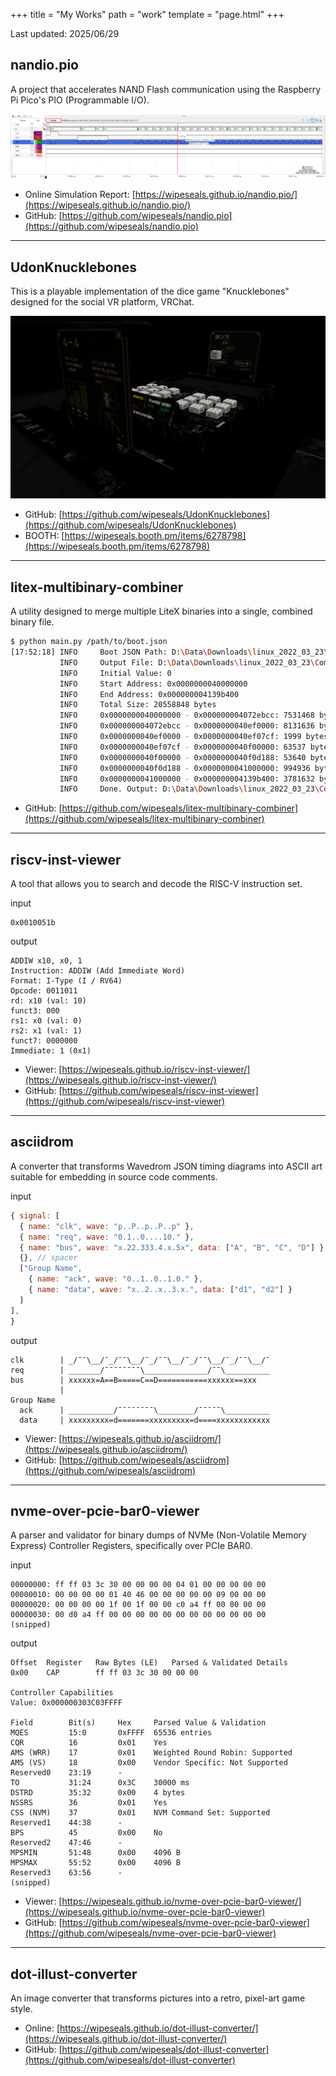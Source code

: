 +++
title = "My Works"
path = "work"
template = "page.html"
+++

Last updated: 2025/06/29

## nandio.pio

A project that accelerates NAND Flash communication using the Raspberry Pi Pico's PIO (Programmable I/O).

![img](https://github.com/wipeseals/nandio.pio/raw/master/misc/PioNandCommander-ProgramPage-Core125MHz-Pio125MHz.png)

- Online Simulation Report: [https://wipeseals.github.io/nandio.pio/](https://wipeseals.github.io/nandio.pio/)
- GitHub: [https://github.com/wipeseals/nandio.pio](https://github.com/wipeseals/nandio.pio)

---

## UdonKnucklebones

This is a playable implementation of the dice game "Knucklebones" designed for the social VR platform, VRChat.

![img](https://github.com/wipeseals/UdonKnucklebones/raw/main/Docs~/screenshot/asset-preview.png)

- GitHub: [https://github.com/wipeseals/UdonKnucklebones](https://github.com/wipeseals/UdonKnucklebones)
- BOOTH: [https://wipeseals.booth.pm/items/6278798](https://wipeseals.booth.pm/items/6278798)

---

## litex-multibinary-combiner

A utility designed to merge multiple LiteX binaries into a single, combined binary file.

```bash
$ python main.py /path/to/boot.json
[17:52:18] INFO     Boot JSON Path: D:\Data\Downloads\linux_2022_03_23\boot.json                                                         main.py:68
           INFO     Output File: D:\Data\Downloads\linux_2022_03_23\Combined.bin                                                         main.py:69
           INFO     Initial Value: 0                                                                                                     main.py:70
           INFO     Start Address: 0x0000000040000000                                                                                    main.py:71
           INFO     End Address: 0x000000004139b400                                                                                      main.py:72
           INFO     Total Size: 20558848 bytes                                                                                           main.py:73
           INFO     0x0000000040000000 - 0x000000004072ebcc: 7531468 bytes  Image                                                        main.py:89
           INFO     0x000000004072ebcc - 0x0000000040ef0000: 8131636 bytes  Fill with 0x00                                               main.py:83
           INFO     0x0000000040ef0000 - 0x0000000040ef07cf: 1999 bytes     rv32.dtb                                                     main.py:89
           INFO     0x0000000040ef07cf - 0x0000000040f00000: 63537 bytes    Fill with 0x00                                               main.py:83
           INFO     0x0000000040f00000 - 0x0000000040f0d188: 53640 bytes    opensbi.bin                                                  main.py:89
           INFO     0x0000000040f0d188 - 0x0000000041000000: 994936 bytes   Fill with 0x00                                               main.py:83
           INFO     0x0000000041000000 - 0x000000004139b400: 3781632 bytes  rootfs.cpio                                                  main.py:89
           INFO     Done. Output: D:\Data\Downloads\linux_2022_03_23\Combined.bin                                                        main.py:95
```

- GitHub: [https://github.com/wipeseals/litex-multibinary-combiner](https://github.com/wipeseals/litex-multibinary-combiner)

---

## riscv-inst-viewer

A tool that allows you to search and decode the RISC-V instruction set.

input

```text
0x0010051b
```

output

```text
ADDIW x10, x0, 1
Instruction: ADDIW (Add Immediate Word)
Format: I-Type (I / RV64)
Opcode: 0011011
rd: x10 (val: 10)
funct3: 000
rs1: x0 (val: 0)
rs2: x1 (val: 1)
funct7: 0000000
Immediate: 1 (0x1)
```

- Viewer: [https://wipeseals.github.io/riscv-inst-viewer/](https://wipeseals.github.io/riscv-inst-viewer/)
- GitHub: [https://github.com/wipeseals/riscv-inst-viewer](https://github.com/wipeseals/riscv-inst-viewer)

---

## asciidrom

A converter that transforms Wavedrom JSON timing diagrams into ASCII art suitable for embedding in source code comments.

input

```js
{ signal: [
  { name: "clk", wave: "p..P..p..P..p" },
  { name: "req", wave: "0.1..0....10." },
  { name: "bus", wave: "x.22.333.4.x.5x", data: ["A", "B", "C", "D"] },
  {}, // spacer
  ["Group Name",
    { name: "ack", wave: "0..1..0..1.0." },
    { name: "data", wave: "x..2..x..3.x.", data: ["d1", "d2"] }
  ]
],
}
```

output

```text
clk        | _/¯¯\__/¯_/¯¯\__/¯_/¯¯\__/¯_/¯¯\__/¯_/¯¯\__/¯
req        | _______/¯¯¯¯¯¯¯¯\______________/¯¯\__________
bus        | xxxxxx=A==B=====C==D===========xxxxxx==xxx
           |
Group Name
  ack      | __________/¯¯¯¯¯¯¯¯\________/¯¯¯¯¯\__________
  data     | xxxxxxxxx=d=======xxxxxxxxx=d====xxxxxxxxxxxx
```

- Viewer: [https://wipeseals.github.io/asciidrom/](https://wipeseals.github.io/asciidrom/)
- GitHub: [https://github.com/wipeseals/asciidrom](https://github.com/wipeseals/asciidrom)

---

## nvme-over-pcie-bar0-viewer

A parser and validator for binary dumps of NVMe (Non-Volatile Memory Express) Controller Registers, specifically over PCIe BAR0.

input

```text
00000000: ff ff 03 3c 30 00 00 00 00 04 01 00 00 00 00 00
00000010: 00 00 00 00 01 40 46 00 00 00 00 00 09 00 00 00
00000020: 00 00 00 00 1f 00 1f 00 00 c0 a4 ff 00 00 00 00
00000030: 00 d0 a4 ff 00 00 00 00 00 00 00 00 00 00 00 00
(snipped)
```

output

```text
Offset  Register   Raw Bytes (LE)   Parsed & Validated Details
0x00    CAP        ff ff 03 3c 30 00 00 00

Controller Capabilities
Value: 0x000000303C03FFFF

Field        Bit(s)     Hex     Parsed Value & Validation
MQES         15:0       0xFFFF  65536 entries
CQR          16         0x01    Yes
AMS (WRR)    17         0x01    Weighted Round Robin: Supported
AMS (VS)     18         0x00    Vendor Specific: Not Supported
Reserved0    23:19      -
TO           31:24      0x3C    30000 ms
DSTRD        35:32      0x00    4 bytes
NSSRS        36         0x01    Yes
CSS (NVM)    37         0x01    NVM Command Set: Supported
Reserved1    44:38      -
BPS          45         0x00    No
Reserved2    47:46      -
MPSMIN       51:48      0x00    4096 B
MPSMAX       55:52      0x00    4096 B
Reserved3    63:56      -
(snipped)
```

- Viewer: [https://wipeseals.github.io/nvme-over-pcie-bar0-viewer/](https://wipeseals.github.io/nvme-over-pcie-bar0-viewer)
- GitHub: [https://github.com/wipeseals/nvme-over-pcie-bar0-viewer](https://github.com/wipeseals/nvme-over-pcie-bar0-viewer)

---

## dot-illust-converter

An image converter that transforms pictures into a retro, pixel-art game style.

- Online: [https://wipeseals.github.io/dot-illust-converter/](https://wipeseals.github.io/dot-illust-converter/)
- GitHub: [https://github.com/wipeseals/dot-illust-converter](https://github.com/wipeseals/dot-illust-converter)

